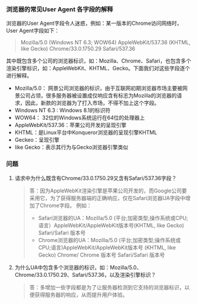 ### 浏览器的常见User Agent 各字段的解释

浏览器的User Agent字段令人迷惑，例如：某一版本的Chrome访问网络时，User Agent字段如下：

> Mozilla/5.0 (Windows NT 6.3; WOW64) AppleWebKit/537.36 (KHTML, like Gecko) Chrome/33.0.1750.29 Safari/537.36

其中既包含多个公司的浏览器标识，如：Mozilla、Chrome、Safari，也包含多个渲染引擎标识，如：AppleWebKit、KHTML、Gecko。下面我们对这些字段逐个进行解释。

- Mozilla/5.0： 网景公司浏览器的标识，由于互联网初期浏览器市场主要被网景公司占领，很多服务器被设置成仅响应含有标志为Mozilla的浏览器的请求，因此，新款的浏览器为了打入市场，不得不加上这个字段。
- Windows NT 6.3 : Windows 8.1的标识符
- WOW64： 32位的Windows系统运行在64位的处理器上
- AppleWebKit/537.36：苹果公司开发的呈现引擎
- KHTML：是Linux平台中Konqueror浏览器的呈现引擎KHTML
- Geckeo：呈现引擎
- like Gecko：表示其行为与Gecko浏览器引擎类似

### 问题

1. 请求中为什么既含有Chrome/33.0.1750.29又含有Safari/537.36字段？

   > 答：因为AppleWebKit渲染引擎是苹果公司开发的，而Google公司要采用它，为了获得服务器端的正确响应，仅在Safari浏览器UA字段中增加了Chrome字段。 
   > 例如：
   >
   > - Safari浏览器的UA：Mozilla/5.0 (平台;加密类型;操作系统或CPU;语言）AppleWebKit/AppleWebKit版本号(KHTML, like Gecko) Safari/Safari 版本号
   > - Chrome浏览器的UA：Mozilla/5.0 (平台;加密类型;操作系统或CPU;语言)AppleWebKit/AppleWebKit版本号 (KHTML, like Gecko) Chrome/ Chrome 版本号 Safari/Safari 版本号

2. 为什么UA中包含多个浏览器的标识，如：Mozilla/5.0、Chrome/33.0.1750.29、Safari/537.36，以及渲染引擎标识？

   > 答：多增加一些字段都是为了让服务器检测到它支持的浏览器标识，以便获得服务器的响应，从而提升用户体验。